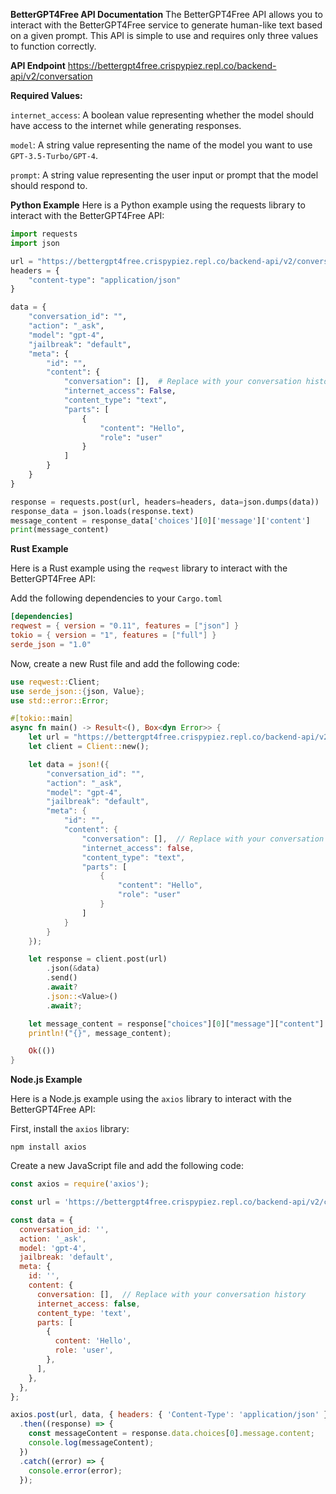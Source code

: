 **BetterGPT4Free API Documentation**
The BetterGPT4Free API allows you to interact with the BetterGPT4Free service to generate human-like text based on a given prompt. This API is simple to use and requires only three values to function correctly.

**API Endpoint**
https://bettergpt4free.crispypiez.repl.co/backend-api/v2/conversation

**Required Values:**

`internet_access`: A boolean value representing whether the model should have access to the internet while generating responses.

`model`: A string value representing the name of the model you want to use `GPT-3.5-Turbo/GPT-4`.

`prompt`: A string value representing the user input or prompt that the model should respond to.

**Python Example**
Here is a Python example using the requests library to interact with the BetterGPT4Free API:

```python
import requests
import json

url = "https://bettergpt4free.crispypiez.repl.co/backend-api/v2/conversation"
headers = {
    "content-type": "application/json"
}

data = {
    "conversation_id": "",
    "action": "_ask",
    "model": "gpt-4",
    "jailbreak": "default",
    "meta": {
        "id": "",
        "content": {
            "conversation": [],  # Replace with your conversation history
            "internet_access": False,
            "content_type": "text",
            "parts": [
                {
                    "content": "Hello",
                    "role": "user"
                }
            ]
        }
    }
}

response = requests.post(url, headers=headers, data=json.dumps(data))
response_data = json.loads(response.text)
message_content = response_data['choices'][0]['message']['content']
print(message_content)
```
**Rust Example**

Here is a Rust example using the `reqwest` library to interact with the BetterGPT4Free API:

Add the following dependencies to your `Cargo.toml`
```toml
[dependencies]
reqwest = { version = "0.11", features = ["json"] }
tokio = { version = "1", features = ["full"] }
serde_json = "1.0"
```
Now, create a new Rust file and add the following code:
```rust
use reqwest::Client;
use serde_json::{json, Value};
use std::error::Error;

#[tokio::main]
async fn main() -> Result<(), Box<dyn Error>> {
    let url = "https://bettergpt4free.crispypiez.repl.co/backend-api/v2/conversation";
    let client = Client::new();

    let data = json!({
        "conversation_id": "",
        "action": "_ask",
        "model": "gpt-4",
        "jailbreak": "default",
        "meta": {
            "id": "",
            "content": {
                "conversation": [],  // Replace with your conversation history
                "internet_access": false,
                "content_type": "text",
                "parts": [
                    {
                        "content": "Hello",
                        "role": "user"
                    }
                ]
            }
        }
    });

    let response = client.post(url)
        .json(&data)
        .send()
        .await?
        .json::<Value>()
        .await?;

    let message_content = response["choices"][0]["message"]["content"].as_str().unwrap();
    println!("{}", message_content);

    Ok(())
}
```

**Node.js Example**

Here is a Node.js example using the `axios` library to interact with the BetterGPT4Free API:

First, install the `axios` library:

`npm install axios`


Create a new JavaScript file and add the following code:
```javascript
const axios = require('axios');

const url = 'https://bettergpt4free.crispypiez.repl.co/backend-api/v2/conversation';

const data = {
  conversation_id: '',
  action: '_ask',
  model: 'gpt-4',
  jailbreak: 'default',
  meta: {
    id: '',
    content: {
      conversation: [],  // Replace with your conversation history
      internet_access: false,
      content_type: 'text',
      parts: [
        {
          content: 'Hello',
          role: 'user',
        },
      ],
    },
  },
};

axios.post(url, data, { headers: { 'Content-Type': 'application/json' } })
  .then((response) => {
    const messageContent = response.data.choices[0].message.content;
    console.log(messageContent);
  })
  .catch((error) => {
    console.error(error);
  });
```
